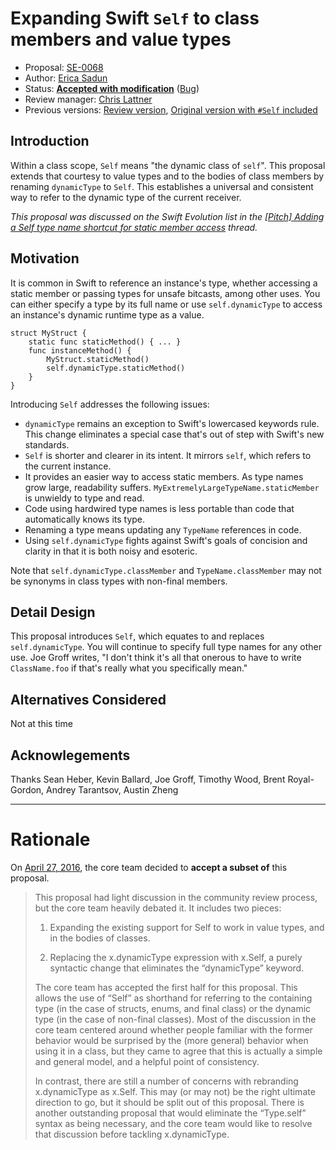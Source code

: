 # Expanding Swift `Self` to class members and value types

* Proposal: [SE-0068](0068-universal-self.md)
* Author: [Erica Sadun](http://github.com/erica)
* Status: **[Accepted with modification](#rationale)** ([Bug](https://bugs.swift.org/browse/SR-1340))
* Review manager: [Chris Lattner](http://github.com/lattner)
* Previous versions: [Review version](https://github.com/apple/swift-evolution/blob/13d9771e86c5639b8320f05e5daa31a62bac0f07/proposals/0068-universal-self.md), [Original version with `#Self` included](https://github.com/apple/swift-evolution/blob/bcd77b028cb2fc9f07472532b120e927c7e48b34/proposals/0068-universal-self.md)

## Introduction

Within a class scope, `Self` means "the dynamic class of `self`". This proposal extends that courtesy to value types and to the bodies of class members
by renaming `dynamicType` to `Self`. This establishes a universal and consistent
way to refer to the dynamic type of the current receiver. 


*This proposal was discussed on the Swift Evolution list in the [\[Pitch\] Adding a Self type name shortcut for static member access](http://thread.gmane.org/gmane.comp.lang.swift.evolution/13708/focus=13712) thread.*

## Motivation

It is common in Swift to reference an instance's type, whether accessing 
a static member or passing types for unsafe bitcasts, among other uses.
You can either specify a type by its full name or use `self.dynamicType`
to access an instance's dynamic runtime type as a value. 

```
struct MyStruct {
    static func staticMethod() { ... }
    func instanceMethod() {
        MyStruct.staticMethod()
        self.dynamicType.staticMethod()
    }
}
```

Introducing `Self` addresses the following issues:

* `dynamicType` remains an exception to Swift's lowercased keywords rule. This change eliminates a special case that's out of step with Swift's new standards.
* `Self` is shorter and clearer in its intent. It mirrors `self`, which refers to the current instance.
* It provides an easier way to access static members. As type names grow large, readability suffers. `MyExtremelyLargeTypeName.staticMember` is unwieldy to type and read.
* Code using hardwired type names is less portable than code that automatically knows its type.
* Renaming a type means updating any `TypeName` references in code.
* Using `self.dynamicType` fights against Swift's goals of concision and clarity in that it is both noisy and esoteric.

Note that `self.dynamicType.classMember` and `TypeName.classMember` may not be synonyms in class types with non-final members.

## Detail Design

This proposal introduces `Self`, which equates to and replaces `self.dynamicType`. 
You will continue to specify full type names for any other use. Joe Groff writes, "I don't think it's all that onerous to have  to write `ClassName.foo` if that's really what you specifically mean."

## Alternatives Considered

Not at this time

## Acknowlegements

Thanks Sean Heber, Kevin Ballard, Joe Groff, Timothy Wood, Brent Royal-Gordon, Andrey Tarantsov, Austin Zheng

--------------------------------------------------------------------------------

# Rationale

On [April 27, 2016](https://lists.swift.org/pipermail/swift-evolution/Week-of-Mon-20160425/015977.html), the core team decided to **accept a subset of** this proposal.

> This proposal had light discussion in the community review process, but the core team heavily debated it.  It includes two pieces:
> 
> 1. Expanding the existing support for Self to work in value types, and in the bodies of classes.
> 
> 2. Replacing the x.dynamicType expression with x.Self, a purely syntactic change that eliminates the “dynamicType” keyword.
> 
> The core team has accepted the first half for this proposal.  This allows the use of “Self” as shorthand for referring to the containing type (in the case of structs, enums, and final class) or the dynamic type (in the case of non-final classes).  Most of the discussion in the core team centered around whether people familiar with the former behavior would be surprised by the (more general) behavior when using it in a class, but they came to agree that this is actually a simple and general model, and a helpful point of consistency.
> 
> In contrast, there are still a number of concerns with rebranding x.dynamicType as x.Self.  This may (or may not) be the right ultimate direction to go, but it should be split out of this proposal.  There is another outstanding proposal that would eliminate the “Type.self” syntax as being necessary, and the core team would like to resolve that discussion before tackling x.dynamicType.
